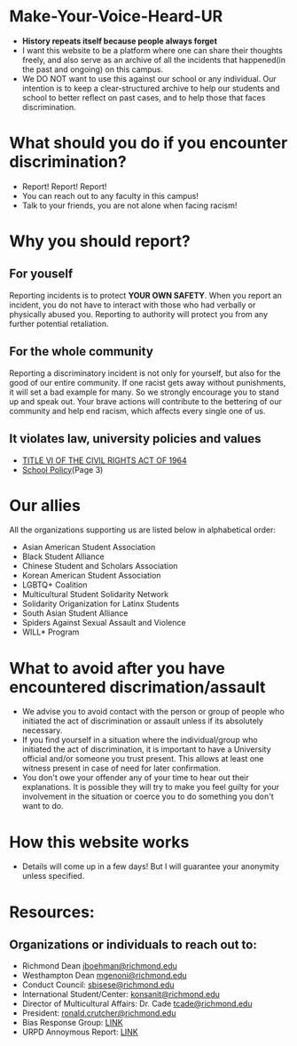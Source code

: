 # Make-Your-Voice-Heard-UR
- **History repeats itself because people always forget**
- I want this website to be a platform where one can share their thoughts freely, and also serve as an archive of all the incidents that happened(in the past and ongoing) on this campus.
- We DO NOT want to use this against our school or any individual. Our intention is to keep a clear-structured archive to help our students and school to better reflect on past cases, and to help those that faces discrimination.


# What should you do if you encounter discrimination?
- Report! Report! Report!
- You can reach out to any faculty in this campus! 
- Talk to your friends, you are not alone when facing racism!

# Why you should report?

For youself
--- 
Reporting incidents is to protect **YOUR OWN SAFETY**.
When you report an incident, you do not have to interact with those who had verbally or physically abused you. Reporting to authority will protect you from any further potential retaliation.

For the whole community
---
Reporting a discriminatory incident is not only for yourself, but also for the good of our entire community. If one racist gets away without punishments, it will set a bad example for many.
So we strongly encourage you to stand up and speak out. Your brave actions will contribute to the bettering of our community and help end racism, which affects every single one of us.

It violates law, university policies and values 
---
-   [TITLE VI OF THE CIVIL RIGHTS ACT OF 1964](https://www.justice.gov/crt/fcs/TitleVI)
-  [School Policy](https://policy.richmond.edu/documents/policy-pdfs/Public/Governance/policy_prohibiting_discrimination_and_harrassment_for_students.pdf)(Page 3)

# Our allies
All the organizations supporting us are listed below in alphabetical order:
- Asian American Student Association 
- Black Student Alliance
- Chinese Student and Scholars Association
- Korean American Student Association
- LGBTQ+ Coalition
- Multicultural Student Solidarity Network
- Solidarity Origanization for Latinx Students 
- South Asian Student Alliance
- Spiders Against Sexual Assault and Violence
- WILL* Program

# What to avoid after you have encountered discrimation/assault
- We advise you to avoid contact with the person or group of people who initiated the act of discrimination or assault unless if its absolutely necessary. 
- If you find yourself in a situation where the individual/group who initiated the act of discrimination, it is important to have a University official and/or someone you trust present. This allows at least one witness present in case of need for later confirmation.
- You don't owe your offender any of your time to hear out their explanations. It is possible they will try to make you feel guilty for your involvement in the situation or coerce you to do something you don't want to do. 

# How this website works 
-  Details will come up in a few days! But I will guarantee your anonymity unless specified. 


# Resources:
## Organizations or individuals to reach out to:
- Richmond Dean jboehman@richmond.edu
- Westhampton Dean mgenoni@richmond.edu 
- Conduct Council: sbisese@richmond.edu
- International Student/Center: konsanit@richmond.edu 
- Director of Multicultural Affairs: Dr. Cade tcade@richmond.edu
- President: ronald.crutcher@richmond.edu 
- Bias Response Group: [LINK](https://cm.maxient.com/reportingform.php?UnivofRichmond&layout_id=18)
- URPD Annoymous Report: [LINK]( https://police.richmond.edu/report-crime/silent-witness.html)
